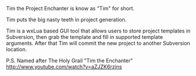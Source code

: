 Tim the Project Enchanter is know as "Tim" for short.

Tim puts the big nasty teeth in project generation.

Tim is a wxLua based GUI tool that allows users to store project templates in Subversion, then grab the template and fill in supported template arguments. After that Tim will commit the new project to another Subversion location.

P.S. Named after The Holy Grail "Tim the Enchanter" http://www.youtube.com/watch?v=aZJZK6rzjns